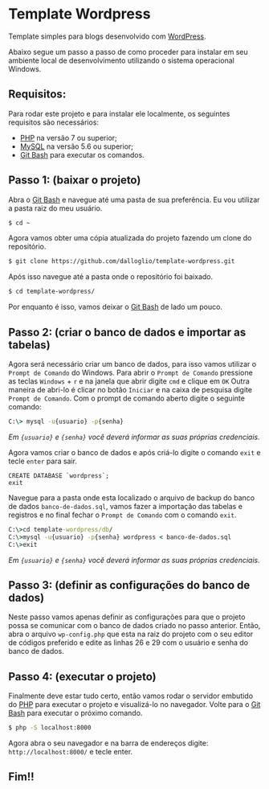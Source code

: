 # Template Wordpress

Template simples para blogs desenvolvido com [WordPress](https://br.wordpress.org/).

Abaixo segue um passo a passo de como proceder para instalar em seu ambiente local de desenvolvimento utilizando o sistema operacional Windows.

## Requisitos:

Para rodar este projeto e para instalar ele localmente, os seguintes requisitos são necessários:

* [PHP](http://www.php.net/) na versão 7 ou superior;
* [MySQL](http://www.mysql.com/) na versão 5.6 ou superior;
* [Git Bash](https://git-for-windows.github.io/) para executar os comandos.

## Passo 1: (baixar o projeto)

Abra o [Git Bash](https://git-for-windows.github.io/) e navegue até uma pasta de sua preferência. Eu vou utilizar a pasta raiz do meu usuário.

```bash
$ cd ~
```

Agora vamos obter uma cópia atualizada do projeto fazendo um clone do repositório.

```bash
$ git clone https://github.com/dalloglio/template-wordpress.git
```

Após isso navegue até a pasta onde o repositório foi baixado.

```bash
$ cd template-wordpress/
```

Por enquanto é isso, vamos deixar o [Git Bash](https://git-for-windows.github.io/) de lado um pouco.

## Passo 2: (criar o banco de dados e importar as tabelas)

Agora será necessário criar um banco de dados, para isso vamos utilizar o ` Prompt de Comando ` do Windows. Para abrir o ` Prompt de Comando ` pressione as teclas `Windows` + `r` e na janela que abrir digite ` cmd ` e clique em ` OK ` Outra maneira de abri-lo é clicar no botão ` Iniciar ` e na caixa de pesquisa digite ` Prompt de Comando `. Com o prompt de comando aberto digite o seguinte comando:

```cmd
C:\> mysql -u{usuario} -p{senha}
```
*Em ` {usuario} ` e ` {senha} ` você deverá informar as suas próprias credenciais.*

Agora vamos criar o banco de dados e após criá-lo digite o comando ` exit ` e tecle ` enter ` para sair.

```mysql
CREATE DATABASE `wordpress`;
exit
```

Navegue para a pasta onde esta localizado o arquivo de backup do banco de dados ` banco-de-dados.sql `, vamos fazer a importação das tabelas e registros e no final fechar o ` Prompt de Comando ` com o comando ` exit `.

```cmd
C:\>cd template-wordpress/db/
C:\>mysql -u{usuario} -p{senha} wordpress < banco-de-dados.sql
C:\>exit
```
*Em ` {usuario} ` e ` {senha} ` você deverá informar as suas próprias credenciais.*

## Passo 3: (definir as configurações do banco de dados)

Neste passo vamos apenas definir as configurações para que o projeto possa se comunicar com o banco de dados criado no passo anterior. Então, abra o arquivo ` wp-config.php ` que esta na raiz do projeto com o seu editor de códigos preferido e edite as linhas 26 e 29 com o usuário e senha do banco de dados.

## Passo 4: (executar o projeto)

Finalmente deve estar tudo certo, então vamos rodar o servidor embutido do [PHP](http://www.php.net/) para executar o projeto e visualizá-lo no navegador. Volte para o [Git Bash](https://git-for-windows.github.io/) para executar o próximo comando.

```bash
$ php -S localhost:8000
```

Agora abra o seu navegador e na barra de endereços digite: ` http://localhost:8000/ ` e tecle enter.

## Fim!!
